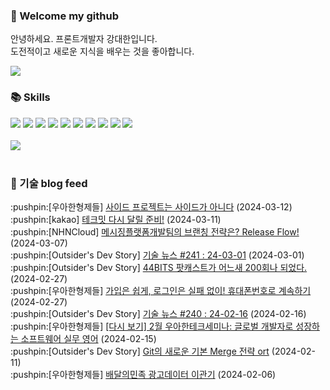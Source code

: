 ### 👋 Welcome my github

안녕하세요. 프론트개발자 강대한입니다.
<br>
도전적이고 새로운 지식을 배우는 것을 좋아합니다.

<!--
![header](https://capsule-render.vercel.app/api?type=Waving&color=auto&height=300&section=header&text=Welcome&fontAlignY=40&desc=KangDaeHan%20github%20&descSize=20&descAlignY=55&animation=fadeIn&fontSize=90)

**KangDaeHan/KangDaeHan** is a ✨ _special_ ✨ repository because its `README.md` (this file) appears on your GitHub profile.

Here are some ideas to get you started:

- 🔭 I’m currently working on ...
- 🌱 I’m currently learning ...
- 👯 I’m looking to collaborate on ...
- 🤔 I’m looking for help with ...
- 💬 Ask me about ...
- 📫 How to reach me: ...
- 😄 Pronouns: ...
- ⚡ Fun fact: ...
-->

<a href="https://twinfamily.github.io" target="_blank"><img src="https://img.shields.io/badge/Blog-121D33?style=flat-square&logo=blogger&logoColor=ffffff"/></a>

### :books: Skills
<a href="#" target="_blank"><img src="https://img.shields.io/badge/React-61DAFB?style=flat-square&logo=react&logoColor=ffffff"/></a>
<a href="#" target="_blank"><img src="https://img.shields.io/badge/Html5-E34F26?style=flat-square&logo=html5&logoColor=ffffff"/></a>
<a href="#" target="_blank"><img src="https://img.shields.io/badge/Javascript-F7DF1E?style=flat-square&logo=javascript&logoColor=ffffff"/></a>
<a href="#" target="_blank"><img src="https://img.shields.io/badge/Cssmodules-000000?style=flat-square&logo=cssmodules&logoColor=ffffff"/></a>
<a href="#" target="_blank"><img src="https://img.shields.io/badge/Node.js-339933?style=flat-square&logo=nodedotjs&logoColor=ffffff"/></a>
<a href="#" target="_blank"><img src="https://img.shields.io/badge/Typescript-3178C6?style=flat-square&logo=typescript&logoColor=ffffff"/></a>
<a href="#" target="_blank"><img src="https://img.shields.io/badge/Git-F05032?style=flat-square&logo=git&logoColor=ffffff"/></a>
<a href="#" target="_blank"><img src="https://img.shields.io/badge/Gitlab-FC6D26?style=flat-square&logo=gitlab&logoColor=ffffff"/></a>
<a href="#" target="_blank"><img src="https://img.shields.io/badge/Webpack-8DD6F9?style=flat-square&logo=webpack&logoColor=ffffff"/></a>
<a href="#" target="_blank"><img src="https://img.shields.io/badge/Vite-646CFF?style=flat-square&logo=vite&logoColor=ffffff"/></a>
<br><br>
<img src="https://github-readme-stats.vercel.app/api/top-langs/?username=KangDaeHan&layout=compact">
<br><br>
### :round_pushpin: 기술 blog feed
<!-- BLOG-POST-LIST:START --><div>:pushpin:[우아한형제들] <a target="_blank" href="https://techblog.woowahan.com/16158/">사이드 프로젝트는 사이드가 아니다</a> (2024-03-12)</div><div>:pushpin:[kakao] <a target="_blank" href="https://tech.kakao.com/2024/03/11/tech-meets-of-2023/">테크밋 다시 달릴 준비!</a> (2024-03-11)</div><div>:pushpin:[NHNCloud] <a target="_blank" href="https://meetup.nhncloud.com/posts/377">메시징플랫폼개발팀의 브랜칭 전략은? Release Flow!</a> (2024-03-07)</div><div>:pushpin:[Outsider's Dev Story] <a target="_blank" href="https://blog.outsider.ne.kr/1710">기술 뉴스 #241 : 24-03-01</a> (2024-03-01)</div><div>:pushpin:[Outsider's Dev Story] <a target="_blank" href="https://blog.outsider.ne.kr/1709">44BITS 팟캐스트가 어느새 200회나 되었다.</a> (2024-02-27)</div><div>:pushpin:[우아한형제들] <a target="_blank" href="https://techblog.woowahan.com/15895/">가입은 쉽게, 로그인은 실패 없이! 휴대폰번호로 계속하기</a> (2024-02-27)</div><div>:pushpin:[Outsider's Dev Story] <a target="_blank" href="https://blog.outsider.ne.kr/1708">기술 뉴스 #240 : 24-02-16</a> (2024-02-16)</div><div>:pushpin:[우아한형제들] <a target="_blank" href="https://techblog.woowahan.com/15983/">[다시 보기] 2월 우아한테크세미나: 글로벌 개발자로 성장하는 소프트웨어 실무 영어</a> (2024-02-15)</div><div>:pushpin:[Outsider's Dev Story] <a target="_blank" href="https://blog.outsider.ne.kr/1707">Git의 새로운 기본 Merge 전략 ort</a> (2024-02-11)</div><div>:pushpin:[우아한형제들] <a target="_blank" href="https://techblog.woowahan.com/14041/">배달의민족 광고데이터 이관기</a> (2024-02-06)</div><!-- BLOG-POST-LIST:END -->

<!-- ![Anurag's GitHub stats](https://github-readme-stats.vercel.app/api?username=KangDaeHan&show_icons=true&theme=radical) -->
<!--
### 📫 Blog
<table><tbody><tr>
<td>
    <a href="https://yeonyeon.tistory.com/312">
        <div>[인프콘 후기] 2023 INFCON </div>
    </a>
    <div>1. 인프콘에 참가하다 🙂 어떻게 참가할 수 있었는가 때는 2023년 7월 18일 12시 48분. 인프콘 추첨 결과 공개까지 12... </div>
    <div>23.08.16</div>
</td>
<td>
    <a href="https://yeonyeon.tistory.com/311">
        <img width="100%" src="/img/8066187260670780795.png"/><br/>
        <div>[Git] 머지 커밋 revert 하기 </div>
    </a>
    <div>🤔 git revert란? git revert란 일부 기존의 커밋들을 되돌리는 작업이다. git reset과는 다른 것이, git reset은 기... </div>
    <div>23.08.13</div>
</td>
<td>
    <a href="https://yeonyeon.tistory.com/310">
        <img width="100%" src="/img/9188834980247484156.png"/><br/>
        <div>[Spring Batch] 개념부터 코드까지 </div>
    </a>
    <div>목차 1. Spring Batch란? 2. Spring Batch 구조 3. 기본적인 세팅 4. Job, Step 5. ItemReader, ItemProcessor,  ItemW... </div>
    <div>23.07.21</div>
</td>
</tr>
</tbody></table>
-->

